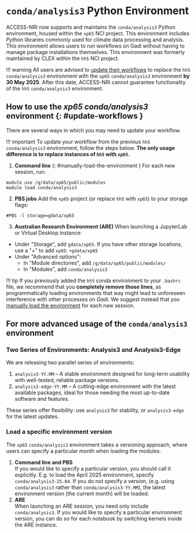 # `conda/analysis3` Python Environment

ACCESS-NRI now supports and maintains the `conda/analysis3` Python environment, housed within the `xp65` NCI project. This environment includes _Python_ libraries commonly used for climate data processing and analysis. This environment allows users to run workflows on Gadi without having to manage package installations themselves. This environment was formerly maintained by CLEX within the `hh5` NCI project.

!!! warning 
    All users are advised to [update their workflows](#update-workflows) to replace the `hh5` `conda/analysis3` environment with the `xp65` `conda/analysis3` environment **by 30 May 2025**. After this date, ACCESS-NRI cannot guarantee functionality of the `hh5` `conda/analysis3` environment.


## How to use the _xp65_ _conda/analysis3_ environment {: #update-workflows }
 There are several ways in which you may need to update your workflow.

!!! important
    To update your workflow from the previous `hh5` `conda/analysis3` environment, follow the steps below. **The only usage difference is to replace instances of `hh5` with `xp65`.**

1. **Command line** {: #manually-load-the-environment }
  For each new session, run:
  ```
  module use /g/data/xp65/public/modules
  module load conda/analysis3
  ```
2. **PBS jobs** 
  Add the `xp65` project (or replace `hh5` with `xp65`) to your storage flags:
```
#PBS -l storage=gdata/xp65
```
3. **Australian Research Environment (ARE)** 
  When launching a JupyterLab or Virtual Desktop instance:
  * Under "Storage", add  `gdata/xp65`. If you have other storage locations, use a "+" to add `xp65`: `+gdata/xp65`
  * Under "Advanced options":
    * In "Module directories", add `/g/data/xp65/public/modules/`
    * In "Modules", add `conda/analysis3`

!!! tip
    If you previously added the `hh5` conda environment to your `.bashrc` file, we recommend that you **completely remove those lines**, as programmatically loading environments that way might lead to unforeseen interference with other processes on _Gadi_. We suggest instead that you [manually load the environment](#manually-load-the-environment) for each new session.

## For more advanced usage of the `conda/analysis3` environment

### Two Series of Environments: Analysis3 and Analysis3-Edge

We are releasing two parallel series of environments:

1. `analysis3-YY.MM` – A stable environment designed for long-term usability with well-tested, reliable package versions.
2. `analysis3-edge-YY.MM` – A cutting-edge environment with the latest available packages, ideal for those needing the most up-to-date software and features.

These series offer flexibility: use `analysis3` for stability, or `analysis3-edge` for the latest updates.

### Load a specific environment version

The `xp65` `conda/analysis3` environment takes a versioning approach, where users can specify a particular month when loading the modules. 

1. **Command line and PBS** \
If you would like to specify a particular version, you should call it explicitly. E.g. to load the April 2025 environment, specify `conda/analysis3-25.04`. If you do not specify a version, (e.g. using `conda/analysis3` rather than `conda/analysis3-YY.MM`), the latest environment version (the current month) will be loaded. 
2. **ARE** \
When launching an ARE session, you need only include `conda/analysis3`. If you would like to specify a particular environment version, you can do so for each notebook by switching kernels inside the ARE instance.


